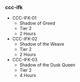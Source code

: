 ### ccc-ifk
* CCC-IFK-01
    * Shadow of Greed
    * Tier 2
    * 2 Hours
* CCC-IFK-02
    * Shadow of the Weave
    * Tier 2
    * 2 Hours
* CCC-IFK-03
    * Shadow of the Dusk Queen
    * Tier 2
    * 4 Hours
